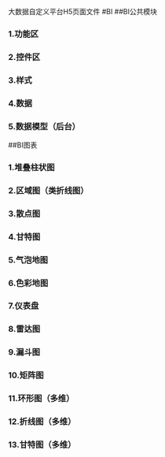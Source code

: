 大数据自定义平台H5页面文件
#BI
##BI公共模块
### 1.功能区
### 2.控件区
### 3.样式
### 4.数据
### 5.数据模型（后台）

##BI图表
### 1.堆叠柱状图
### 2.区域图（类折线图）
### 3.散点图
### 4.甘特图
### 5.气泡地图
### 6.色彩地图
### 7.仪表盘
### 8.雷达图
### 9.漏斗图
### 10.矩阵图
### 11.环形图（多维）
### 12.折线图（多维）
### 13.甘特图（多维）
